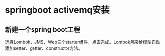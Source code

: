 # springboot activemq安装


## 新建一个spring boot工程

选择Lombok、JMS、Web三个starter组件，点击完成。Lombok用来给模型自动添加setter、getter、constructor方法。

